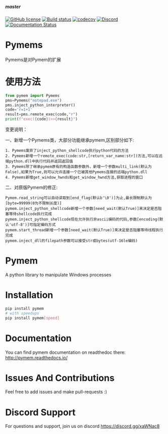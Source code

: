 ##### master

[![GitHub license](https://img.shields.io/github/license/srounet/pymem.svg)](https://github.com/srounet/Pymem/)
[![Build status](https://ci.appveyor.com/api/projects/status/sfdvrtuh9qa2f3aa/branch/master?svg=true)](https://ci.appveyor.com/project/srounet/pymem/branch/master)
[![codecov](https://codecov.io/gh/srounet/Pymem/branch/master/graph/badge.svg)](https://codecov.io/gh/srounet/Pymem/branch/master)
[![Discord](https://img.shields.io/discord/342944948770963476.svg)](https://discord.gg/5rR62JZj)
[![Documentation Status](https://readthedocs.org/projects/pymem/badge/?version=latest)](https://pymem.readthedocs.io/?badge=latest)


Pymems
======
Pymems是对Pymem的扩展

使用方法
============
```python
from pymem import Pymems
pms=Pymems("notepad.exe")
pms.inject_python_interpreter()
code='r=1+1'
result=pms.remote_exec(code,"r")
print(f"exec({code})>>{result}")
```

变更说明：

一、新增一个Pymems类，大部分功能继承pymem,区别部分如下:

    1. Pymems废弃了inject_python_shellcode执行python代码的方法
    2. Pymems新增一个remote_exec(code:str,[return_var_name:str])方法,可以在远端python.dll中执行代码并返回返回值
    3. Pymems除了继承pymem原有的构造函数参数外，新增一个参数multi_link(默认为False),如果为True,则可以允许连接一个已被其他Pymems连接的远端python.dll
	4. Pymems新增get_window_hwnds和get_window_hwnd方法,获取进程的窗口

二、对原版Pymem的修正:

    Pymem.read_string可以自动读取到[end_flag(默认b'\0')]为止,最长限制默认为[byte=99999(0为不限制长度)]
    pymem.inject_python_shellcode新增一个参数[need_wait(默认True)]来决定是否阻塞等待shellcode执行完成
    pymem.inject_python_shellcode现在允许执行非ascii编码的代码,参数[encoding(默认'utf-8')]可指定编码方式
    pymem.start_thread新增一个参数[need_wait(默认True)]来决定是否阻塞等待线程执行完成
    pymem.inject_dll的filepath参数可以接受str或bytes(utf-16le编码)

Pymem
=====

A python library to manipulate Windows processes

Installation
============
```sh
pip install pymem
# with speedups
pip install pymem[speed]
```

Documentation
=============
You can find pymem documentation on readthedoc there: http://pymem.readthedocs.io/

Issues And Contributions
========================
Feel free to add issues and make pull-requests :)

Discord Support
===============
For questions and support, join us on discord https://discord.gg/xaWNac8